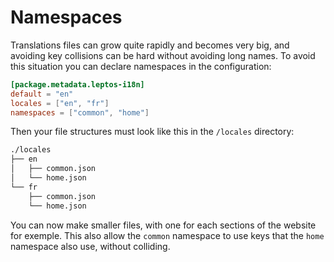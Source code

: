 # Namespaces

Translations files can grow quite rapidly and becomes very big, and avoiding key collisions can be hard without avoiding long names.
To avoid this situation you can declare namespaces in the configuration:

```toml
[package.metadata.leptos-i18n]
default = "en"
locales = ["en", "fr"]
namespaces = ["common", "home"]
```

Then your file structures must look like this in the `/locales` directory:

```bash
./locales
├── en
│   ├── common.json
│   └── home.json
└── fr
    ├── common.json
    └── home.json
```

You can now make smaller files, with one for each sections of the website for exemple.
This also allow the `common` namespace to use keys that the `home` namespace also use, without colliding.
